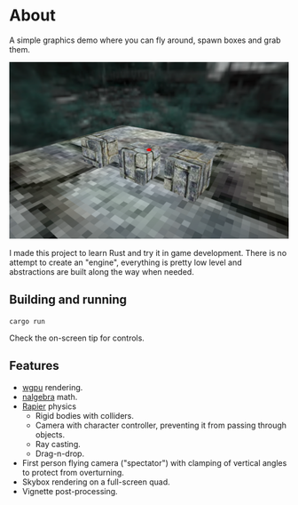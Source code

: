 # About

A simple graphics demo where you can fly around, spawn boxes and grab them.

![Demo](/screenshot.png?raw=true)

I made this project to learn Rust and try it in game development. There is no attempt to create an "engine", everything
is pretty low level and abstractions are built along the way when needed.

## Building and running

```
cargo run
```

Check the on-screen tip for controls.

## Features

- [wgpu](https://github.com/gfx-rs/wgpu) rendering.
- [nalgebra](https://github.com/dimforge/nalgebra) math.
- [Rapier](https://rapier.rs) physics
    - Rigid bodies with colliders.
    - Camera with character controller, preventing it from passing through objects.
    - Ray casting.
    - Drag-n-drop.
- First person flying camera ("spectator") with clamping of vertical angles to protect from overturning.
- Skybox rendering on a full-screen quad.
- Vignette post-processing.
